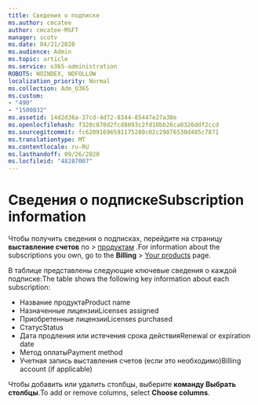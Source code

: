 ```yaml
---
title: Сведения о подписке
ms.author: cmcatee
author: cmcatee-MSFT
manager: scotv
ms.date: 04/21/2020
ms.audience: Admin
ms.topic: article
ms.service: o365-administration
ROBOTS: NOINDEX, NOFOLLOW
localization_priority: Normal
ms.collection: Adm_O365
ms.custom:
- "490"
- "1500032"
ms.assetid: 14d2d36a-37cd-4d72-8344-85447e27a38e
ms.openlocfilehash: f328c870d2fcd8093c2fd10bb26ca0326ddf2ccd
ms.sourcegitcommit: fc62091696591175280c02c29876530d485c7871
ms.translationtype: MT
ms.contentlocale: ru-RU
ms.lasthandoff: 09/26/2020
ms.locfileid: "48287007"
---
```

# <a name="subscription-information"></a><span data-ttu-id="ee51b-102">Сведения о подписке</span><span class="sxs-lookup"><span data-stu-id="ee51b-102">Subscription information</span></span>

<span data-ttu-id="ee51b-103">Чтобы получить сведения о подписках, перейдите на страницу **выставление счетов** по \> [продуктам](https://go.microsoft.com/fwlink/p/?linkid=842054) .</span><span class="sxs-lookup"><span data-stu-id="ee51b-103">For information about the subscriptions you own, go to the **Billing** \> [Your products](https://go.microsoft.com/fwlink/p/?linkid=842054) page.</span></span>
  
<span data-ttu-id="ee51b-104">В таблице представлены следующие ключевые сведения о каждой подписке:</span><span class="sxs-lookup"><span data-stu-id="ee51b-104">The table shows the following key information about each subscription:</span></span>
  
- <span data-ttu-id="ee51b-105">Название продукта</span><span class="sxs-lookup"><span data-stu-id="ee51b-105">Product name</span></span>
- <span data-ttu-id="ee51b-106">Назначенные лицензии</span><span class="sxs-lookup"><span data-stu-id="ee51b-106">Licenses assigned</span></span>
- <span data-ttu-id="ee51b-107">Приобретенные лицензии</span><span class="sxs-lookup"><span data-stu-id="ee51b-107">Licenses purchased</span></span>
- <span data-ttu-id="ee51b-108">Статус</span><span class="sxs-lookup"><span data-stu-id="ee51b-108">Status</span></span>
- <span data-ttu-id="ee51b-109">Дата продления или истечения срока действия</span><span class="sxs-lookup"><span data-stu-id="ee51b-109">Renewal or expiration date</span></span>
- <span data-ttu-id="ee51b-110">Метод оплаты</span><span class="sxs-lookup"><span data-stu-id="ee51b-110">Payment method</span></span>
- <span data-ttu-id="ee51b-111">Учетная запись выставления счетов (если это необходимо)</span><span class="sxs-lookup"><span data-stu-id="ee51b-111">Billing account (if applicable)</span></span>
 
<span data-ttu-id="ee51b-112">Чтобы добавить или удалить столбцы, выберите **команду Выбрать столбцы**.</span><span class="sxs-lookup"><span data-stu-id="ee51b-112">To add or remove columns, select **Choose columns**.</span></span>